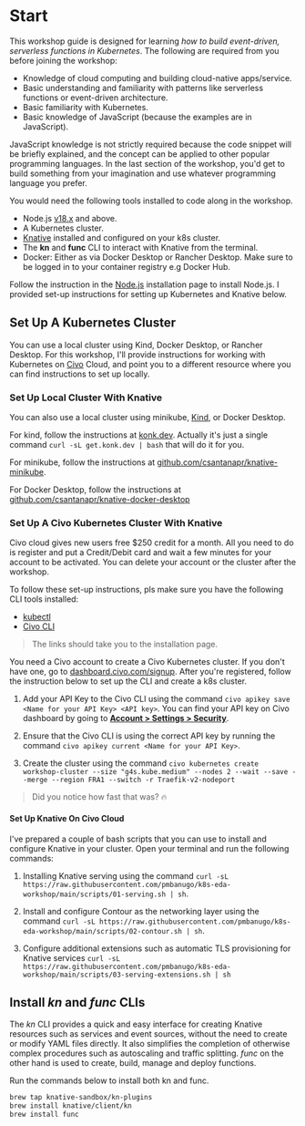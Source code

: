 # Start

This workshop guide is designed for learning _how to build event-driven, serverless functions in Kubernetes_. The following are required from you before joining the workshop:

- Knowledge of cloud computing and building cloud-native apps/service.
- Basic understanding and familiarity with patterns like serverless functions or event-driven architecture.
- Basic familiarity with Kubernetes.
- Basic knowledge of JavaScript (because the examples are in JavaScript).

JavaScript knowledge is not strictly required because the code snippet will be briefly explained, and the concept can be applied to other popular programming languages. In the last section of the workshop, you'd get to build something from your imagination and use whatever programming language you prefer.

You would need the following tools installed to code along in the workshop.

- Node.js [v18.x](https://nodejs.org/en/download/current/) and above.
- A Kubernetes cluster.
- [Knative](https://knative.dev/docs/install/yaml-install/serving/install-serving-with-yaml/) installed and configured on your k8s cluster.
- The **kn** and **func** CLI to interact with Knative from the terminal.
- Docker: Either as via Docker Desktop or Rancher Desktop. Make sure to be logged in to your container registry e.g Docker Hub.

Follow the instruction in the [Node.js](https://nodejs.org/en/download/current/) installation page to install Node.js. I provided set-up instructions for setting up Kubernetes and Knative below.

## Set Up A Kubernetes Cluster

You can use a local cluster using Kind, Docker Desktop, or Rancher Desktop. For this workshop, I'll provide instructions for working with Kubernetes on [Civo](civo.com) Cloud, and point you to a different resource where you can find instructions to set up locally.

### Set Up Local Cluster With Knative

You can also use a local cluster using minikube, [Kind](https://kind.sigs.k8s.io/), or Docker Desktop.

For kind, follow the instructions at [konk.dev](https://github.com/csantanapr/knative-kind). Actually it's just a single command `curl -sL get.konk.dev | bash` that will do it for you.

For minikube, follow the instructions at [github.com/csantanapr/knative-minikube](https://github.com/csantanapr/knative-minikube).

For Docker Desktop, follow the instructions at [github.com/csantanapr/knative-docker-desktop](https://github.com/csantanapr/knative-docker-desktop)

### Set Up A Civo Kubernetes Cluster With Knative

Civo cloud gives new users free $250 credit for a month. All you need to do is register and put a Credit/Debit card and wait a few minutes for your account to be activated. You can delete your account or the cluster after the workshop.

To follow these set-up instructions, pls make sure you have the following CLI tools installed:

- [kubectl](https://kubernetes.io/docs/tasks/tools/#kubectl)
- [Civo CLI](https://github.com/civo/cli#set-up)

> The links should take you to the installation page.

You need a Civo account to create a Civo Kubernetes cluster. If you don't have one, go to [dashboard.civo.com/signup](https://dashboard.civo.com/signup). After you're registered, follow the instruction below to set up the CLI and create a k8s cluster.

1. Add your API Key to the Civo CLI using the command `civo apikey save <Name for your API Key> <API key>`. You can find your API key on Civo dashboard by going to [**Account > Settings > Security**](https://dashboard.civo.com/security).

2. Ensure that the Civo CLI is using the correct API key by running the command `civo apikey current <Name for your API Key>`.

3. Create the cluster using the command `civo kubernetes create workshop-cluster --size "g4s.kube.medium" --nodes 2 --wait --save --merge --region FRA1 --switch -r Traefik-v2-nodeport`

> Did you notice how fast that was? 🔥

#### Set Up Knative On Civo Cloud

I've prepared a couple of bash scripts that you can use to install and configure Knative in your cluster. Open your terminal and run the following commands:

1. Installing Knative serving using the command `curl -sL https://raw.githubusercontent.com/pmbanugo/k8s-eda-workshop/main/scripts/01-serving.sh | sh`.

2. Install and configure Contour as the networking layer using the command `curl -sL https://raw.githubusercontent.com/pmbanugo/k8s-eda-workshop/main/scripts/02-contour.sh | sh`.

3. Configure additional extensions such as automatic TLS provisioning for Knative services `curl -sL https://raw.githubusercontent.com/pmbanugo/k8s-eda-workshop/main/scripts/03-serving-extensions.sh | sh`

## Install _kn_ and _func_ CLIs

The _kn_ CLI provides a quick and easy interface for creating Knative resources such as services and event sources, without the need to create or modify YAML files directly. It also simplifies the completion of otherwise complex procedures such as autoscaling and traffic splitting. _func_ on the other hand is used to create, build, manage and deploy functions.

Run the commands below to install both kn and func.

```bash
brew tap knative-sandbox/kn-plugins
brew install knative/client/kn
brew install func
```
